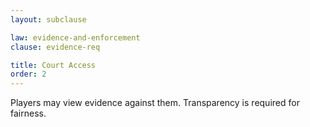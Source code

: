 ```yaml
---
layout: subclause

law: evidence-and-enforcement
clause: evidence-req

title: Court Access
order: 2
---
```


Players may view evidence against them. Transparency is required for fairness.